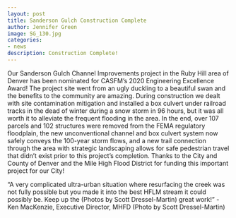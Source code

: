 ```yaml
---
layout: post
title: Sanderson Gulch Construction Complete
author: Jennifer Green
image: SG_130.jpg
categories:
- news
description: Construction Complete!
---
```


Our Sanderson Gulch Channel Improvements project in the Ruby Hill area of Denver has been nominated for CASFM’s 2020 Engineering Excellence Award! The project site went from an ugly duckling to a beautiful swan and the benefits to the community are amazing. During construction we dealt with site contamination mitigation and installed a box culvert under railroad tracks in the dead of winter during a snow storm in 96 hours, but it was all worth it to alleviate the frequent flooding in the area. In the end, over 107 parcels and 102 structures were removed from the FEMA regulatory floodplain, the new unconventional channel and box culvert system now safely conveys the 100-year storm flows, and a new trail connection through the area with strategic landscaping allows for safe pedestrian travel that didn’t exist prior to this project’s completion. Thanks to the City and County of Denver and the Mile High Flood District for funding this important project for our City!

“A very complicated ultra-urban situation where resurfacing the creek was not fully possible but you made it into the best HFLM stream it could possibly be. Keep up the (Photos by Scott Dressel-Martin) great work!” - Ken MacKenzie, Executive Director, MHFD
(Photo by Scott Dressel-Martin)
